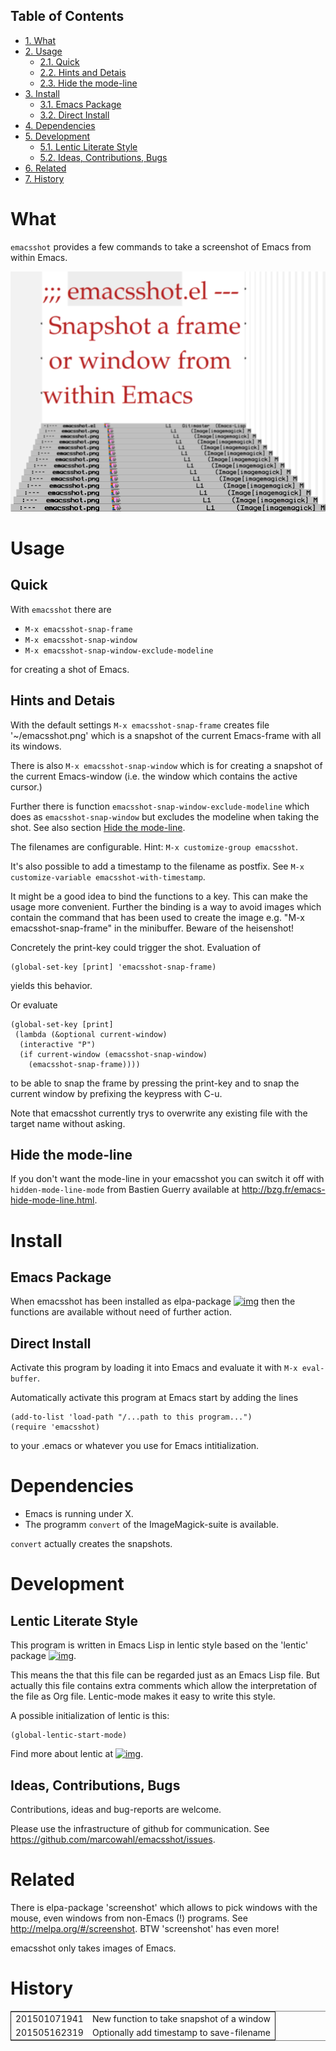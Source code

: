 <div id="table-of-contents">
<h2>Table of Contents</h2>
<div id="text-table-of-contents">
<ul>
<li><a href="#org8897cb0">1. What</a></li>
<li><a href="#orga55783b">2. Usage</a>
<ul>
<li><a href="#org1d6d205">2.1. Quick</a></li>
<li><a href="#org1afdb29">2.2. Hints and Detais</a></li>
<li><a href="#org18c2ad1">2.3. Hide the mode-line</a></li>
</ul>
</li>
<li><a href="#org99848b3">3. Install</a>
<ul>
<li><a href="#org4abbace">3.1. Emacs Package</a></li>
<li><a href="#org3b7c261">3.2. Direct Install</a></li>
</ul>
</li>
<li><a href="#org1ab37be">4. Dependencies</a></li>
<li><a href="#org9f443f4">5. Development</a>
<ul>
<li><a href="#org99510c4">5.1. Lentic Literate Style</a></li>
<li><a href="#org5ec7836">5.2. Ideas, Contributions, Bugs</a></li>
</ul>
</li>
<li><a href="#orgf8277ca">6. Related</a></li>
<li><a href="#org194d4b2">7. History</a></li>
</ul>
</div>
</div>

# What<a id="org8897cb0"></a>

`emacsshot` provides a few commands to take a screenshot of
Emacs from within Emacs.

![img](./emacsshot.png)

# Usage<a id="orga55783b"></a>

## Quick<a id="org1d6d205"></a>

With `emacsshot` there are

-   `M-x emacsshot-snap-frame`
-   `M-x emacsshot-snap-window`
-   `M-x emacsshot-snap-window-exclude-modeline`

for creating a shot of Emacs.

## Hints and Detais<a id="org1afdb29"></a>

With the default settings `M-x emacsshot-snap-frame` creates file
'~/emacsshot.png' which is a snapshot of the current Emacs-frame
with all its windows.

There is also `M-x emacsshot-snap-window` which is for creating a
snapshot of the current Emacs-window (i.e. the window which contains
the active cursor.)

Further there is function `emacsshot-snap-window-exclude-modeline`
which does as `emacsshot-snap-window` but excludes the modeline when
taking the shot.  See also section [Hide the mode-line](#org18c2ad1).

The filenames are configurable.  Hint: `M-x customize-group emacsshot`.

It's also possible to add a timestamp to the filename as postfix.  See
`M-x customize-variable emacsshot-with-timestamp`.

It might be a good idea to bind the functions to a key.  This can
make the usage more convenient.  Further the binding is a way to
avoid images which contain the command that has been used to create
the image e.g. "M-x emacsshot-snap-frame" in the minibuffer.
Beware of the heisenshot!

Concretely the print-key could trigger the shot.  Evaluation of

    (global-set-key [print] 'emacsshot-snap-frame)

yields this behavior.

Or evaluate

    (global-set-key [print]
     (lambda (&optional current-window)
      (interactive "P")
      (if current-window (emacsshot-snap-window)
        (emacsshot-snap-frame))))

to be able to snap the frame by pressing the print-key and to snap the
current window by prefixing the keypress with C-u.

Note that emacsshot currently trys to overwrite any existing file with
the target name without asking.

## Hide the mode-line<a id="org18c2ad1"></a>

If you don't want the mode-line in your emacsshot you can switch it
off with `hidden-mode-line-mode` from Bastien Guerry available at
<http://bzg.fr/emacs-hide-mode-line.html>.

# Install<a id="org99848b3"></a>

## Emacs Package<a id="org4abbace"></a>

When emacsshot has been installed as elpa-package
[![img](http://melpa.org/packages/emacsshot-badge.svg)](http://melpa.org/#/emacsshot) then the functions
are available without need of further action.

## Direct Install<a id="org3b7c261"></a>

Activate this program by loading it into Emacs and evaluate it with
`M-x eval-buffer`.

Automatically activate this program at Emacs start by adding the lines

    (add-to-list 'load-path "/...path to this program...")
    (require 'emacsshot)

to your .emacs or whatever you use for Emacs intitialization.

# Dependencies<a id="org1ab37be"></a>

-   Emacs is running under X.
-   The programm `convert` of the ImageMagick-suite is available.

`convert` actually creates the snapshots.

# Development<a id="org9f443f4"></a>

## Lentic Literate Style<a id="org99510c4"></a>

This program is written in Emacs Lisp in lentic style based on the
'lentic' package [![img](http://melpa.org/packages/lentic-badge.svg)](http://melpa.org/#/lentic).

This means the that this file can be regarded just as an Emacs Lisp
file.  But actually this file contains extra comments which allow the
interpretation of the file as Org file.  Lentic-mode makes it easy to
write this style.

A possible initialization of lentic is this:

    (global-lentic-start-mode)

Find more about lentic at
[![img](http://melpa.org/packages/lentic-badge.svg)](http://melpa.org/#/lentic).

## Ideas, Contributions, Bugs<a id="org5ec7836"></a>

Contributions, ideas and bug-reports are welcome.

Please use the infrastructure of github for communication.  See
<https://github.com/marcowahl/emacsshot/issues>.

# Related<a id="orgf8277ca"></a>

There is elpa-package 'screenshot' which allows to pick windows
with the mouse, even windows from non-Emacs (!) programs.  See
<http://melpa.org/#/screenshot>.  BTW 'screenshot' has even more!

emacsshot only takes images of Emacs.

# History<a id="org194d4b2"></a>

<table border="2" cellspacing="0" cellpadding="6" rules="groups" frame="hsides">


<colgroup>
<col  class="org-right" />

<col  class="org-left" />
</colgroup>
<tbody>
<tr>
<td class="org-right">201501071941</td>
<td class="org-left">New function to take snapshot of a window</td>
</tr>


<tr>
<td class="org-right">201505162319</td>
<td class="org-left">Optionally add timestamp to save-filename</td>
</tr>
</tbody>
</table>
